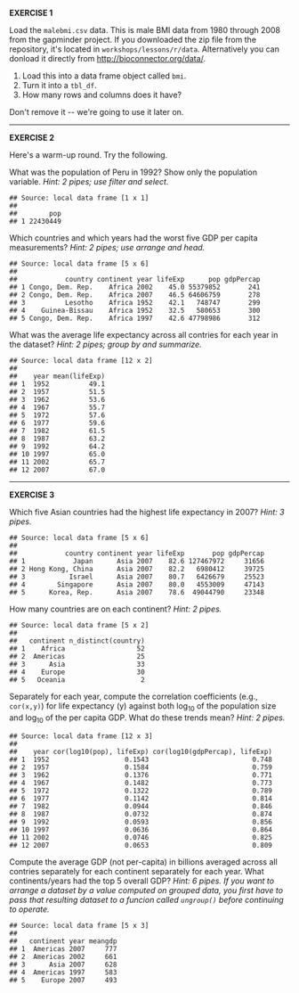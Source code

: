 **EXERCISE 1**

Load the `malebmi.csv` data. This is male BMI data from 1980 through 2008 from the gapminder project. If you downloaded the zip file from the repository, it's located in `workshops/lessons/r/data`. Alternatively you can donload it directly from <http://bioconnector.org/data/>.

1. Load this into a data frame object called `bmi`.
2. Turn it into a `tbl_df`.
3. How many rows and columns does it have?

Don't remove it -- we're going to use it later on.

---

**EXERCISE 2**

Here's a warm-up round. Try the following.

What was the population of Peru in 1992? Show only the population variable. _Hint: 2 pipes; use filter and select._


```
## Source: local data frame [1 x 1]
##
##        pop
## 1 22430449
```

Which countries and which years had the worst five GDP per capita measurements? _Hint: 2 pipes; use arrange and head._


```
## Source: local data frame [5 x 6]
##
##            country continent year lifeExp      pop gdpPercap
## 1 Congo, Dem. Rep.    Africa 2002    45.0 55379852       241
## 2 Congo, Dem. Rep.    Africa 2007    46.5 64606759       278
## 3          Lesotho    Africa 1952    42.1   748747       299
## 4    Guinea-Bissau    Africa 1952    32.5   580653       300
## 5 Congo, Dem. Rep.    Africa 1997    42.6 47798986       312
```

What was the average life expectancy across all contries for each year in the dataset? _Hint: 2 pipes; group by and summarize._


```
## Source: local data frame [12 x 2]
##
##    year mean(lifeExp)
## 1  1952          49.1
## 2  1957          51.5
## 3  1962          53.6
## 4  1967          55.7
## 5  1972          57.6
## 6  1977          59.6
## 7  1982          61.5
## 8  1987          63.2
## 9  1992          64.2
## 10 1997          65.0
## 11 2002          65.7
## 12 2007          67.0
```

---

**EXERCISE 3**

Which five Asian countries had the highest life expectancy in 2007? _Hint: 3 pipes._


```
## Source: local data frame [5 x 6]
##
##            country continent year lifeExp       pop gdpPercap
## 1            Japan      Asia 2007    82.6 127467972     31656
## 2 Hong Kong, China      Asia 2007    82.2   6980412     39725
## 3           Israel      Asia 2007    80.7   6426679     25523
## 4        Singapore      Asia 2007    80.0   4553009     47143
## 5      Korea, Rep.      Asia 2007    78.6  49044790     23348
```

How many countries are on each continent? _Hint: 2 pipes._


```
## Source: local data frame [5 x 2]
##
##   continent n_distinct(country)
## 1    Africa                  52
## 2  Americas                  25
## 3      Asia                  33
## 4    Europe                  30
## 5   Oceania                   2
```

Separately for each year, compute the correlation coefficients (e.g., `cor(x,y)`) for life expectancy (y) against both log<sub>10</sub> of the population size and log<sub>10</sub> of the per capita GDP. What do these trends mean? _Hint: 2 pipes._


```
## Source: local data frame [12 x 3]
##
##    year cor(log10(pop), lifeExp) cor(log10(gdpPercap), lifeExp)
## 1  1952                   0.1543                          0.748
## 2  1957                   0.1584                          0.759
## 3  1962                   0.1376                          0.771
## 4  1967                   0.1482                          0.773
## 5  1972                   0.1322                          0.789
## 6  1977                   0.1142                          0.814
## 7  1982                   0.0944                          0.846
## 8  1987                   0.0732                          0.874
## 9  1992                   0.0593                          0.856
## 10 1997                   0.0636                          0.864
## 11 2002                   0.0746                          0.825
## 12 2007                   0.0653                          0.809
```

Compute the average GDP (not per-capita) in billions averaged across all contries separately for each continent separately for each year. What continents/years had the top 5 overall GDP? _Hint: 6 pipes. If you want to arrange a dataset by a value computed on grouped data, you first have to pass that resulting dataset to a funcion called `ungroup()` before continuing to operate._


```
## Source: local data frame [5 x 3]
##
##   continent year meangdp
## 1  Americas 2007     777
## 2  Americas 2002     661
## 3      Asia 2007     628
## 4  Americas 1997     583
## 5    Europe 2007     493
```
